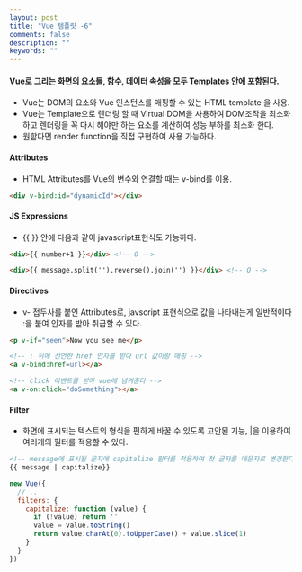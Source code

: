 ```yaml
---
layout: post
title: "Vue 템플릿 -6"
comments: false
description: ""
keywords: ""
---
```



#### Vue로 그리는 화면의 요소들, 함수, 데이터 속성을 모두 Templates 안에 포함된다.
- Vue는 DOM의 요소와 Vue 인스턴스를 매핑할 수 있는 HTML template 을 사용.
- Vue는 Template으로 렌더링 할 때 Virtual DOM을 사용하여 DOM조작을 최소화 하고 렌더링을 꼭 다시 해야만 하는 요소를 계산하여 성능 부하를 최소화 한다.
- 원핟다면 render function을 직접 구현하여 사용 가능하다.



#### Attributes
- HTML Attributes를 Vue의 변수와 연결할 때는 v-bind를 이용.

```html
<div v-bind:id="dynamicId"></div>
```


#### JS Expressions
- {{ }} 안에 다음과 같이 javascript표현식도 가능하다.

```html
<div>{{ number+1 }}</div> <!-- O -->

<div>{{ message.split('').reverse().join('') }}</div> <!-- O -->

```


#### Directives
- v- 접두사를 붙인 Attributes로, javscript 표현식으로 값을 나타내는게 일반적이다 :을 붙여 인자를 받아 취급할 수 있다.

```html
<p v-if="seen">Now you see me</p>

<!-- : 뒤에 선언한 href 인자를 받아 url 값이랑 매핑 -->
<a v-bind:href=url></a>

<!-- click 이벤트를 받아 vue에 넘겨준다 -->
<a v-on:click="doSomething"></a>
```


#### Filter
- 화면에 표시되는 텍스트의 형식을 편하게 바꿀 수 있도록 고안된 기능, |을 이용하여 여러개의 필터를 적용할 수 있다.


```html
<!-- message에 표시될 문자에 capitalize 필터를 적용하여 첫 글자를 대문자로 변경한다. -->
{{ message | capitalize}}
```

```javascript
new Vue({
  // ..
  filters: {
    capitalize: function (value) {
      if (!value) return ''
      value = value.toString()
      return value.charAt(0).toUpperCase() + value.slice(1)
    }
  }
})
```
